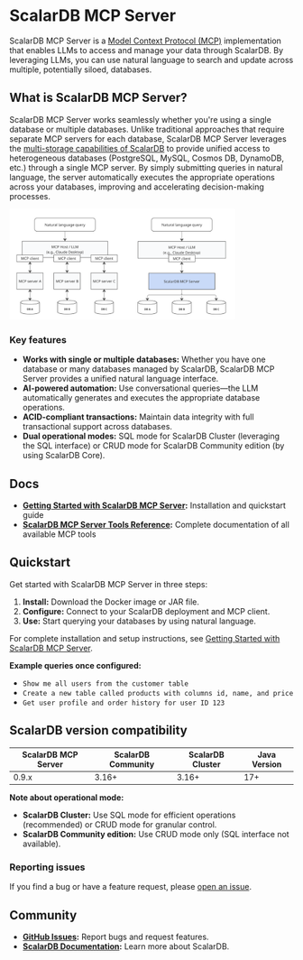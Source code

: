 # ScalarDB MCP Server

ScalarDB MCP Server is a [Model Context Protocol (MCP)](https://modelcontextprotocol.io/) implementation that enables LLMs to access and manage your data through ScalarDB. By leveraging LLMs, you can use natural language to search and update across multiple, potentially siloed, databases.

## What is ScalarDB MCP Server?

ScalarDB MCP Server works seamlessly whether you're using a single database or multiple databases. Unlike traditional approaches that require separate MCP servers for each database, ScalarDB MCP Server leverages the [multi-storage capabilities of ScalarDB](https://scalardb.scalar-labs.com/docs/latest/multi-storage-transactions) to provide unified access to heterogeneous databases (PostgreSQL, MySQL, Cosmos DB, DynamoDB, etc.) through a single MCP server. By simply submitting queries in natural language, the server automatically executes the appropriate operations across your databases, improving and accelerating decision-making processes.

<p>
  <img src="docs/images/architecture.png" alt="ScalarDB MCP Server Architecture" width="400">
</p>

### Key features

- **Works with single or multiple databases:** Whether you have one database or many databases managed by ScalarDB, ScalarDB MCP Server provides a unified natural language interface.
- **AI-powered automation:** Use conversational queries—the LLM automatically generates and executes the appropriate database operations.
- **ACID-compliant transactions:** Maintain data integrity with full transactional support across databases.
- **Dual operational modes:** SQL mode for ScalarDB Cluster (leveraging the SQL interface) or CRUD mode for ScalarDB Community edition (by using ScalarDB Core).

## Docs

* **[Getting Started with ScalarDB MCP Server](https://scalardb.scalar-labs.com/docs/latest/scalardb-mcp-server/getting-started):** Installation and quickstart guide
* **[ScalarDB MCP Server Tools Reference](https://scalardb.scalar-labs.com/docs/latest/scalardb-mcp-server/tools-reference):** Complete documentation of all available MCP tools

## Quickstart

Get started with ScalarDB MCP Server in three steps:

1. **Install:** Download the Docker image or JAR file.
2. **Configure:** Connect to your ScalarDB deployment and MCP client.
3. **Use:** Start querying your databases by using natural language.

For complete installation and setup instructions, see [Getting Started with ScalarDB MCP Server](https://scalardb.scalar-labs.com/docs/latest/scalardb-mcp-server/getting-started).

**Example queries once configured:**

- `Show me all users from the customer table`
- `Create a new table called products with columns id, name, and price`
- `Get user profile and order history for user ID 123`

## ScalarDB version compatibility

| ScalarDB MCP Server | ScalarDB Community | ScalarDB Cluster | Java Version |
|---------------------|--------------------|------------------|--------------|
| 0.9.x               | 3.16+              | 3.16+            | 17+          |

**Note about operational mode:**
- **ScalarDB Cluster:** Use SQL mode for efficient operations (recommended) or CRUD mode for granular control.
- **ScalarDB Community edition:** Use CRUD mode only (SQL interface not available).

### Reporting issues

If you find a bug or have a feature request, please [open an issue](https://github.com/scalar-labs/scalardb-mcp-server/issues).

## Community

- **[GitHub Issues](https://github.com/scalar-labs/scalardb-mcp-server/issues):** Report bugs and request features.
- **[ScalarDB Documentation](https://scalardb.scalar-labs.com/):** Learn more about ScalarDB.
